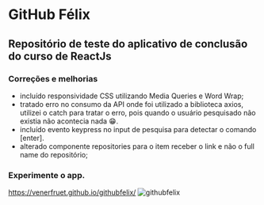 # GitHub Félix
## Repositório de teste do aplicativo de conclusão do curso de ReactJs

### Correções e melhorias
- incluído responsividade CSS utilizando Media Queries e Word Wrap;
- tratado erro no consumo da API onde foi utilizado a biblioteca axios, utilizei o catch para tratar o erro, pois quando o usuário pesquisado não existia não acontecia nada 😁.
- incluído evento keypress no input de pesquisa para detectar o comando [enter].
- alterado componente repositories para o item receber o link e não o full name do repositório;

### Experimente o app.
https://venerfruet.github.io/githubfelix/
![githubfelix](https://user-images.githubusercontent.com/105865020/182046363-8fc8590d-475f-42b0-a60c-9b813ab017f2.jpg)
